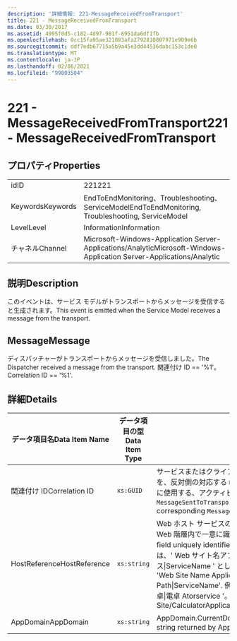 ```yaml
---
description: '詳細情報: 221-MessageReceivedFromTransport'
title: 221 - MessageReceivedFromTransport
ms.date: 03/30/2017
ms.assetid: 4995f0d5-c182-4d97-981f-6951da6df1fb
ms.openlocfilehash: 0cc15fa95ae321083afa2792810807971e909e6b
ms.sourcegitcommit: ddf7edb67715a5b9a45e3dd44536dabc153c1de0
ms.translationtype: MT
ms.contentlocale: ja-JP
ms.lasthandoff: 02/06/2021
ms.locfileid: "99803504"
---
```

# <a name="221---messagereceivedfromtransport"></a><span data-ttu-id="34c97-103">221 - MessageReceivedFromTransport</span><span class="sxs-lookup"><span data-stu-id="34c97-103">221 - MessageReceivedFromTransport</span></span>

## <a name="properties"></a><span data-ttu-id="34c97-104">プロパティ</span><span class="sxs-lookup"><span data-stu-id="34c97-104">Properties</span></span>  
  
|||  
|-|-|  
|<span data-ttu-id="34c97-105">id</span><span class="sxs-lookup"><span data-stu-id="34c97-105">ID</span></span>|<span data-ttu-id="34c97-106">221</span><span class="sxs-lookup"><span data-stu-id="34c97-106">221</span></span>|  
|<span data-ttu-id="34c97-107">Keywords</span><span class="sxs-lookup"><span data-stu-id="34c97-107">Keywords</span></span>|<span data-ttu-id="34c97-108">EndToEndMonitoring、Troubleshooting、ServiceModel</span><span class="sxs-lookup"><span data-stu-id="34c97-108">EndToEndMonitoring, Troubleshooting, ServiceModel</span></span>|  
|<span data-ttu-id="34c97-109">Level</span><span class="sxs-lookup"><span data-stu-id="34c97-109">Level</span></span>|<span data-ttu-id="34c97-110">Information</span><span class="sxs-lookup"><span data-stu-id="34c97-110">Information</span></span>|  
|<span data-ttu-id="34c97-111">チャネル</span><span class="sxs-lookup"><span data-stu-id="34c97-111">Channel</span></span>|<span data-ttu-id="34c97-112">Microsoft-Windows-Application Server-Applications/Analytic</span><span class="sxs-lookup"><span data-stu-id="34c97-112">Microsoft-Windows-Application Server-Applications/Analytic</span></span>|  
  
## <a name="description"></a><span data-ttu-id="34c97-113">説明</span><span class="sxs-lookup"><span data-stu-id="34c97-113">Description</span></span>  

 <span data-ttu-id="34c97-114">このイベントは、サービス モデルがトランスポートからメッセージを受信すると生成されます。</span><span class="sxs-lookup"><span data-stu-id="34c97-114">This event is emitted when the Service Model receives a message from the transport.</span></span>  
  
## <a name="message"></a><span data-ttu-id="34c97-115">Message</span><span class="sxs-lookup"><span data-stu-id="34c97-115">Message</span></span>  

 <span data-ttu-id="34c97-116">ディスパッチャーがトランスポートからメッセージを受信しました。</span><span class="sxs-lookup"><span data-stu-id="34c97-116">The Dispatcher received a message from the transport.</span></span> <span data-ttu-id="34c97-117">関連付け ID == '%1'。</span><span class="sxs-lookup"><span data-stu-id="34c97-117">Correlation ID == '%1'.</span></span>  
  
## <a name="details"></a><span data-ttu-id="34c97-118">詳細</span><span class="sxs-lookup"><span data-stu-id="34c97-118">Details</span></span>  
  
|<span data-ttu-id="34c97-119">データ項目名</span><span class="sxs-lookup"><span data-stu-id="34c97-119">Data Item Name</span></span>|<span data-ttu-id="34c97-120">データ項目の型</span><span class="sxs-lookup"><span data-stu-id="34c97-120">Data Item Type</span></span>|<span data-ttu-id="34c97-121">説明</span><span class="sxs-lookup"><span data-stu-id="34c97-121">Description</span></span>|  
|--------------------|--------------------|-----------------|  
|<span data-ttu-id="34c97-122">関連付け ID</span><span class="sxs-lookup"><span data-stu-id="34c97-122">Correlation ID</span></span>|`xs:GUID`|<span data-ttu-id="34c97-123">サービスまたはクライアントからの `MessageSentToTransport` イベントを、反対側の対応する `MessageReceivedFromTransport` と関連付けるのに使用する、アクティビティ ID。</span><span class="sxs-lookup"><span data-stu-id="34c97-123">The activity ID used to correlate a `MessageSentToTransport` event from a service or client to its corresponding `MessageReceivedFromTransport` on the other end.</span></span>|  
|<span data-ttu-id="34c97-124">HostReference</span><span class="sxs-lookup"><span data-stu-id="34c97-124">HostReference</span></span>|`xs:string`|<span data-ttu-id="34c97-125">Web ホスト サービスの場合は、このフィールドにより、サービスが Web 階層内で一意に識別されます。</span><span class="sxs-lookup"><span data-stu-id="34c97-125">For Web-hosted services, this field uniquely identifies the service in the Web hierarchy.</span></span> <span data-ttu-id="34c97-126">この形式は、' Web サイト名アプリケーションの仮想パス&#124;サービスの仮想パス&#124;ServiceName ' として定義されています。</span><span class="sxs-lookup"><span data-stu-id="34c97-126">Its format is defined as 'Web Site Name Application Virtual Path&#124;Service Virtual Path&#124;ServiceName'.</span></span> <span data-ttu-id="34c97-127">例: ' 既定の Web サイト/計算 Atorapplication&#124;/電卓&#124;電卓 Atorservice '。</span><span class="sxs-lookup"><span data-stu-id="34c97-127">Example: 'Default Web Site/CalculatorApplication&#124;/CalculatorService.svc&#124;CalculatorService'.</span></span>|  
|<span data-ttu-id="34c97-128">AppDomain</span><span class="sxs-lookup"><span data-stu-id="34c97-128">AppDomain</span></span>|`xs:string`|<span data-ttu-id="34c97-129">AppDomain.CurrentDomain.FriendlyName で返される文字列。</span><span class="sxs-lookup"><span data-stu-id="34c97-129">The string returned by AppDomain.CurrentDomain.FriendlyName.</span></span>|
